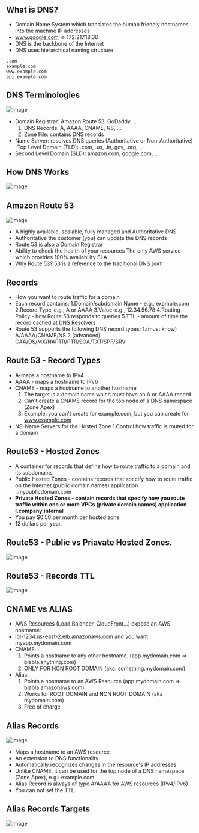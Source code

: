What is DNS?
--
- Domain Name System which translates the human friendly hostnames
into the machine IP addresses
- www.google.com => 172.217.18.36
- DNS is the backbone of the Internet
- DNS uses hierarchical naming structure
```
.com
example.com
www.example.com
api.example.com
```
DNS Terminologies
--
![image](https://github.com/pavankumar0077/aws-sol-architect/assets/40380941/ac0cf77c-a574-4da1-8e6a-a77ff76148f3)

- Domain Registrar: Amazon Route 53, GoDaddy, ...
  1. DNS Records: A, AAAA, CNAME, NS, ...
  2. Zone File: contains DNS records
- Name Server: resolves DNS queries (Authoritative or Non-Authoritative)
-Top Level Domain (TLD): .com, .us, .in,.gov, .org, ...
- Second Level Domain (SLD): amazon.com, google.com, ...

How DNS Works
--
![image](https://github.com/pavankumar0077/aws-sol-architect/assets/40380941/6c9a5e03-df29-4072-aa1e-274161d98dc3)

Amazon Route 53
--
![image](https://github.com/pavankumar0077/aws-sol-architect/assets/40380941/0af65f6a-b02e-4705-8910-3d96cd7e44fb)

- A highly available, scalable, fully
managed and Authoritative DNS
- Authoritative the customer (you)
can update the DNS records
- Route 53 is also a Domain Registrar
- Ability to check the health of your
resources
The only AWS service which
provides 100% availability SLA
- Why Route 53? 53 is a reference to
the traditional DNS port

Records
--
- How you want to route traffic for a domain
- Each record contains:
  1.Domain/subdomain Name - e.g., example.com
  2.Record Type-e.g., A or AAAA
  3.Value-e.g., 12.34.56.78
  4.Routing Policy - how Route 53 responds to queries
  5.TTL - amount of time the record cached at DNS Resolvers
- Route 53 supports the following DNS record types:
  1.(must know) A/AAAA/CNAME/NS
  2.(advanced) CAA/DS/MX/NAPTR/PTR/SOA/TXT/SPF/SRV

Route 53 - Record Types
--
- A-maps a hostname to IPv4
- AAAA - maps a hostname to IPv6
- CNAME - maps a hostname to another hostname
  1. The target is a domain name which must have an A or AAAA record
  2. Can't create a CNAME record for the top node of a DNS namespace (Zone
Apex)
  3. Example: you can't create for example.com, but you can create for
www.example.com
- NS-Name Servers for the Hosted Zone
   1.Control how traffic is routed for a domain

Route53 - Hosted Zones
--
- A container for records that define how to route traffic to a domain and
its subdomains
- Public Hosted Zones - contains records that specify how to route
traffic on the Internet (public domain names)
application I.mypublicdomain.com
- **Private Hosted Zones - contain records that specify how you route
traffic within one or more VPCs (private domain names)
application I.company.internal**
- You pay $0.50 per month per hosted zone
- 12 dollars per year.

Route53 - Public vs Priavate Hosted Zones.
--
![image](https://github.com/pavankumar0077/aws-sol-architect/assets/40380941/9ae4116d-fbda-4a2f-98a1-0891beee16fd)

Route53 - Records TTL 
--
![image](https://github.com/pavankumar0077/aws-sol-architect/assets/40380941/5dddbe8a-8074-4e8b-8402-02dc4b73d44f)

CNAME vs ALIAS
--

- AWS Resources (Load Balancer, CloudFront...) expose an AWS hostname:
- lbl-1234.us-east-2.elb.amazonaws.com and you want myapp.mydomain.com
- CNAME:
  1. Points a hostname to any other hostname. (app.mydomain.com => blabla.anything.com)
  2. ONLY FOR NON ROOT DOMAIN (aka. something.mydomain.com)
- Alias:
  1. Points a hostname to an AWS Resource (app.mydomain.com => blabla.amazonaws.com)
  2. Works for ROOT DOMAIN and NON ROOT DOMAIN (aka mydomain.com)
  3. Free of charge

Alias Records
--
![image](https://github.com/pavankumar0077/aws-sol-architect/assets/40380941/570f109a-0190-4174-a593-c9154eb8c777)

- Maps a hostname to an AWS resource
- An extension to DNS functionality
- Automatically recognizes changes in the
resource's IP addresses
- Unlike CNAME, it can be used for the top node
of a DNS namespace (Zone Apex), e.g.:
example.com
- Alias Record is always of type A/AAAA for
AWS resources (IPv4/IPv6)
- You can not set the TTL.

Alias Records Targets
--
![image](https://github.com/pavankumar0077/aws-sol-architect/assets/40380941/58c03f5b-1d3e-45d3-a7a8-815e37f312e1)




